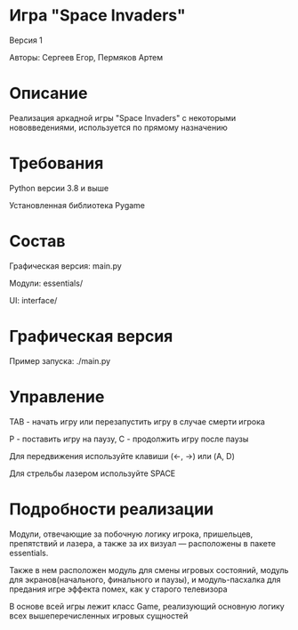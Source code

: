 # Игра "Space Invaders"

Версия 1

Авторы: Сергеев Егор, Пермяков Артем

# Описание

Реализация аркадной игры "Space Invaders" с некоторыми нововведениями,
используется по прямому назначению

# Требования

Python версии 3.8 и выше

Установленная библиотека Pygame

# Состав

Графическая версия: main.py

Модули: essentials/

UI: interface/

# Графическая версия

Пример запуска: ./main.py

# Управление

TAB - начать игру или перезапустить игру в случае смерти игрока

P - поставить игру на паузу, C - продолжить игру после паузы

Для передвижения используйте клавиши (←, →) или (A, D)

Для стрельбы лазером используйте SPACE

# Подробности реализации

Модули, отвечающие за побочную логику игрока, пришельцев, препятствий и
лазера, а также за их визуал — расположены в пакете essentials.

Также в нем расположен модуль для смены игровых состояний, модуль для
экранов(начального, финального и паузы), и модуль-пасхалка для предания игре
эффекта помех, как у старого телевизора

В основе всей игры лежит класс Game, реализующий основную логику
всех вышеперечисленных игровых сущностей
